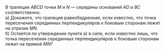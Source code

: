 В трапеции $ABCD$ точки $M$ и $N$ —  середины оснований $AD$ и $BC$ 
соответственно.
<br/>
   а) Докажите, что трапеция равнобедренная, если известно, что точка 
пересечения серединных перпендикуляров к боковым сторонам лежит на отрезке $MN$.
<br/>
   б) Остается ли утверждение пункта а) в силе, если известно лишь, что 
точка пересечения серединных перпендикуляров к боковым сторонам лежит 
на прямой $MN$?
